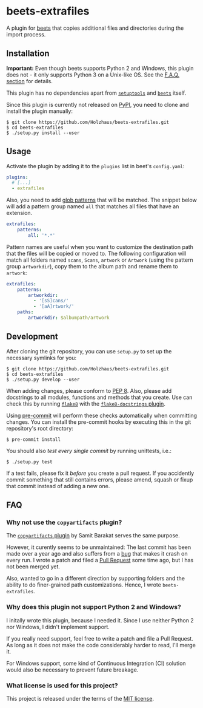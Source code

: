 # beets-extrafiles

A plugin for [beets](http://beets.io/) that copies additional files and directories during the import process.


## Installation

**Important:** Even though beets supports Python 2 and Windows, this plugin does not - it only supports Python 3 on a Unix-like OS. See the [F.A.Q. section](#faq) for details.

This plugin has no dependencies apart from [`setuptools`](https://pypi.org/project/setuptools/) and [`beets`](https://pypi.org/project/beets/) itself.

Since this plugin is currently not released on [PyPI](https://pypi.org/), you need to clone and install the plugin manually:

    $ git clone https://github.com/Holzhaus/beets-extrafiles.git
    $ cd beets-extrafiles
    $ ./setup.py install --user


## Usage

Activate the plugin by adding it to the `plugins` list in beet's `config.yaml`:

```yaml
plugins:
  # [...]
  - extrafiles
```

Also, you need to add [glob patterns](https://docs.python.org/3/library/glob.html#module-glob) that will be matched.
The snippet below will add a pattern group named `all` that matches all files that have an extension.

```yaml
extrafiles:
    patterns:
        all: '*.*'
```

Pattern names are useful when you want to customize the destination path that the files will be copied or moved to.
The following configuration will match all folders named `scans`, `Scans`, `artwork` or `Artwork` (using the pattern group `artworkdir`), copy them to the album path and rename them to `artwork`:

```yaml
extrafiles:
    patterns:
        artworkdir:
          - '[sS]cans/'
          - '[aA]rtwork/'
    paths:
        artworkdir: $albumpath/artwork
```


## Development

After cloning the git repository, you can use `setup.py` to set up the necessary symlinks for you:

    $ git clone https://github.com/Holzhaus/beets-extrafiles.git
    $ cd beets-extrafiles
    $ ./setup.py develop --user

When adding changes, please conform to [PEP 8](https://www.python.org/dev/peps/pep-0008/).
Also, please add docstrings to all modules, functions and methods that you create.
Use can check this by running [`flake8`](http://flake8.pycqa.org/en/latest/index.html) with the [`flake8-docstrings` plugin](https://pypi.org/project/flake8-docstrings/).

Using [pre-commit](https://pre-commit.com/) will perform these checks automatically when committing changes.
You can install the pre-commit hooks by executing this in the git repository's root directory:

    $ pre-commit install

You should also *test every single commit* by running unittests, i.e.:

    $ ./setup.py test

If a test fails, please fix it *before* you create a pull request.
If you accidently commit something that still contains errors, please amend, squash or fixup that commit instead of adding a new one.


## FAQ

### Why not use the `copyartifacts` plugin?

The [`copyartifacts` plugin](https://github.com/sbarakat/beets-copyartifacts) by Samit Barakat serves the same purpose.

However, it curently seems to be unmaintained:
The last commit has been made over a year ago and also suffers from a [bug](https://github.com/sbarakat/beets-copyartifacts/issues/38) that makes it crash on every run.
I wrote a patch and filed a [Pull Request](https://github.com/sbarakat/beets-copyartifacts/pull/43) some time ago, but I has not been merged yet.

Also, wanted to go in a different direction by supporting folders and the ability to do finer-grained path customizations.
Hence, I wrote `beets-extrafiles`.

### Why does this plugin not support Python 2 and Windows?

I initally wrote this plugin, because I needed it.
Since I use neither Python 2 nor Windows, I didn't implement support.

If you really need support, feel free to write a patch and file a Pull Request.
As long as it does not make the code considerably harder to read, I'll merge it.

For Windows support, some kind of Continuous Integration (CI) solution would also be necessary to prevent future breakage.

### What license is used for this project?

This project is released under the terms of the [MIT license](LICENSE).
